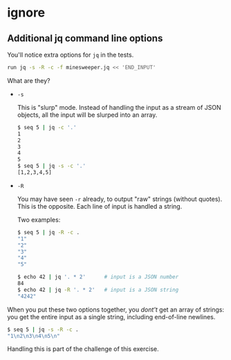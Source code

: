 # ignore

## Additional jq command line options

You'll notice extra options for `jq` in the tests.

```sh
run jq -s -R -c -f minesweeper.jq << 'END_INPUT'
```

What are they?

* `-s`

  This is "slurp" mode.
  Instead of handling the input as a stream of JSON objects, 
  all the input will be slurped into an array.

  ```sh
  $ seq 5 | jq -c '.'
  1
  2
  3
  4
  5
  $ seq 5 | jq -s -c '.'
  [1,2,3,4,5]
  ```

* `-R`

  You may have seen `-r` already, to output "raw" strings (without quotes).
  This is the opposite.
  Each line of input is handled a string.

  Two examples:

  ```sh
  $ seq 5 | jq -R -c .
  "1"
  "2"
  "3"
  "4"
  "5"

  $ echo 42 | jq '. * 2'      # input is a JSON number
  84
  $ echo 42 | jq -R '. * 2'   # input is a JSON string
  "4242"
  ```

When you put these two options together, you _dont't_ get an array of strings:
you get the entire input as a single string, including end-of-line newlines.

```sh
$ seq 5 | jq -s -R -c .
"1\n2\n3\n4\n5\n" 
```

Handling this is part of the challenge of this exercise.

